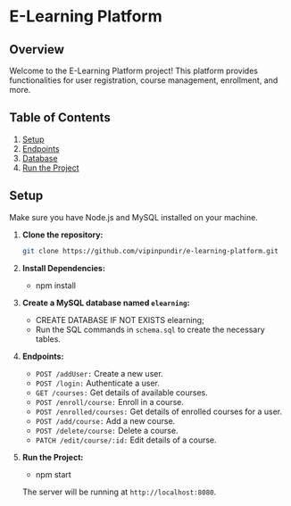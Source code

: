 # E-Learning Platform

## Overview

Welcome to the E-Learning Platform project! This platform provides functionalities for user registration, course management, enrollment, and more.

## Table of Contents

1. [Setup](#setup)
2. [Endpoints](#endpoints)
3. [Database](#database)
4. [Run the Project](#run-the-project)

## Setup

Make sure you have Node.js and MySQL installed on your machine.

1. **Clone the repository:**

   ```bash
   git clone https://github.com/vipinpundir/e-learning-platform.git

2. **Install Dependencies:**
   - npm install

3. **Create a MySQL database named `elearning`:**
   - CREATE DATABASE IF NOT EXISTS elearning;
   - Run the SQL commands in `schema.sql` to create the necessary tables.

4. **Endpoints:**
   - `POST /addUser:` Create a new user.
   - `POST /login:` Authenticate a user.
   - `GET /courses:` Get details of available courses.
   - `POST /enroll/course:` Enroll in a course.
   - `POST /enrolled/courses:` Get details of enrolled courses for a user.
   - `POST /add/course:` Add a new course.
   - `POST /delete/course:` Delete a course.
   - `PATCH /edit/course/:id:` Edit details of a course.

3. **Run the Project:**
   - npm start

    The server will be running at `http://localhost:8080`.

